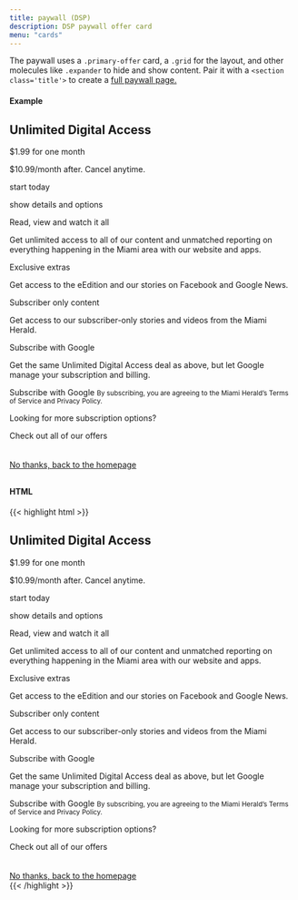 ```yaml
---
title: paywall (DSP)
description: DSP paywall offer card
menu: "cards"
---
```


The paywall uses a `.primary-offer` card, a `.grid` for the layout, and other molecules like `.expander` to hide and show content. Pair it with a `<section class='title'>` to create a <a href="/saratoga/decks/paywall">full paywall page.</a>

#### Example
<div class="example">
<div class="dsp" style="margin: 30px 0;">
  <div class="paywall">
    <section>
        <div class="primary-offer card">
           <div>
                <h2 class="h1">Unlimited Digital Access</h2>
                <p class="h4">$1.99 for one month</p>
                <p class="summary caps">$10.99/month after. Cancel anytime.</p>
                <a class="button white">start today</a>
            </div>
        </div>
    </section>
    <section>
        <p class="expander caps summary bold" onclick="this.classList.toggle('open')">show details and options</p>
        <div class="grid">
        <div class="offer-details">
            <div class="card">
               <div class="package">
                    <div class="grid">
                       <div>
                            <p class="summary bold">Read, view and watch it all</p>
                            <p class="summary">Get unlimited access to all of our content and unmatched reporting on everything happening in the Miami area with our website and apps.</p>
                       </div>
                       <div>
                            <p class="summary bold">Exclusive extras</p>
                            <p class="summary">Get access to the eEdition and our stories on Facebook and Google News.</p>
                       </div>
                       <div>
                            <p class="summary bold">Subscriber only content</p>
                            <p class="summary">Get access to our subscriber-only stories and videos from the Miami Herald.</p>
                       </div>
                    </div>
                </div>
            </div>
        </div>
            <div class="card tertiary-offer">
                   <div class="package small">
                        <p class="h3 sans">Subscribe with Google</p>
                        <p class="summary">Get the same Unlimited Digital Access deal as above, but let Google manage your subscription and billing.</p>
                        <a class="button ghost">Subscribe with Google</a>
                        <small>By subscribing, you are agreeing to the Miami Herald’s Terms of Service and Privacy Policy.</small>
                   </div> 
            </div>
            <div class="card" style="align-self: flex-start;">
                   <div class="package small">
                        <p class="summary bold">Looking for more subscription options?</p>
                        <a class="more-link primary">Check out all of our offers</a>
                   </div>
            </div>
        </div>
      </section>
    <section>
       <br><br>
        <a class="more-link" href="../">No thanks, back to the homepage</a>
    </section>
  </div>
</div>
</div>

#### HTML
{{< highlight html >}}
  <div class="paywall">
    <section>
        <div class="primary-offer card">
           <div>
                <h2 class="h1">Unlimited Digital Access</h2>
                <p class="h4">$1.99 for one month</p>
                <p class="summary caps">$10.99/month after. Cancel anytime.</p>
                <a class="button white">start today</a>
            </div>
        </div>
    </section>
    <section>
        <p class="expander caps summary bold" onclick="this.classList.toggle('open')">show details and options</p>
        <div class="grid">
        <div class="offer-details">
            <div class="card">
               <div class="package">
                    <div class="grid">
                       <div>
                            <p class="summary bold">Read, view and watch it all</p>
                            <p class="summary">Get unlimited access to all of our content and unmatched reporting on everything happening in the Miami area with our website and apps.</p>
                       </div>
                       <div>
                            <p class="summary bold">Exclusive extras</p>
                            <p class="summary">Get access to the eEdition and our stories on Facebook and Google News.</p>
                       </div>
                       <div>
                            <p class="summary bold">Subscriber only content</p>
                            <p class="summary">Get access to our subscriber-only stories and videos from the Miami Herald.</p>
                       </div>
                    </div>
                </div>
            </div> 
        </div>
            <div class="card tertiary-offer">
                   <div class="package small">
                        <p class="h3 sans">Subscribe with Google</p>
                        <p class="summary">Get the same Unlimited Digital Access deal as above, but let Google manage your subscription and billing.</p>
                        <a class="button ghost">Subscribe with Google</a>
                        <small>By subscribing, you are agreeing to the Miami Herald’s Terms of Service and Privacy Policy.</small>
                   </div> 
            </div>
            <div class="card" style="align-self: flex-start;">
                   <div class="package small">
                        <p class="summary bold">Looking for more subscription options?</p>
                        <a class="more-link primary">Check out all of our offers</a>
                   </div>
            </div>
        </div>
      </section>
    <section>
       <br><br>
        <a class="more-link" href="../">No thanks, back to the homepage</a>
    </section>
  </div>
{{< /highlight >}}

